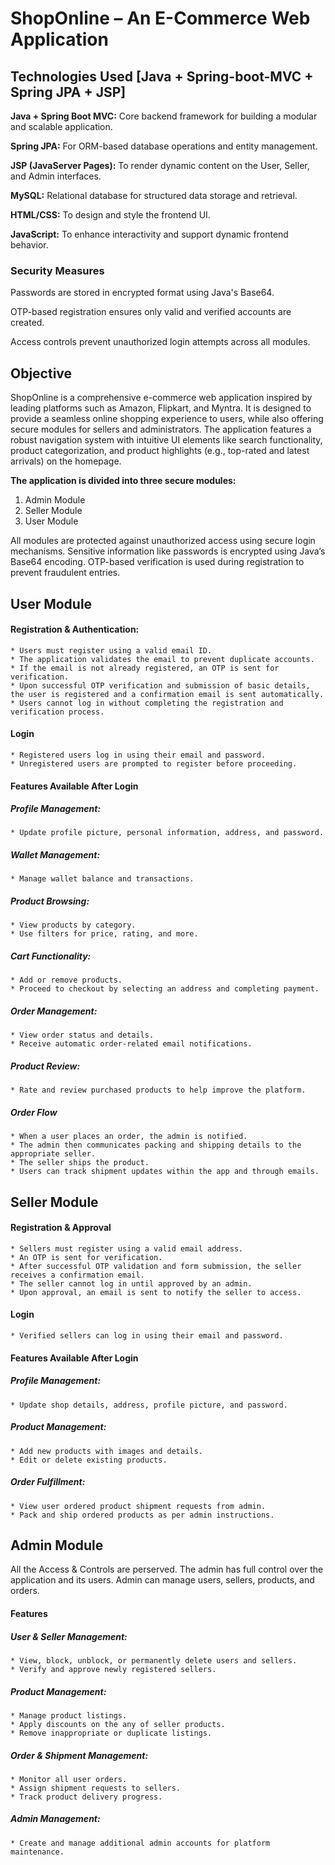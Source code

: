 # ShopOnline – An E-Commerce Web Application

## Technologies Used [Java + Spring-boot-MVC + Spring JPA + JSP]
**Java + Spring Boot MVC:** Core backend framework for building a modular and scalable application.

**Spring JPA:** For ORM-based database operations and entity management.

**JSP (JavaServer Pages):** To render dynamic content on the User, Seller, and Admin interfaces.

**MySQL:** Relational database for structured data storage and retrieval.

**HTML/CSS:** To design and style the frontend UI.

**JavaScript:** To enhance interactivity and support dynamic frontend behavior.

### Security Measures
Passwords are stored in encrypted format using Java's Base64.

OTP-based registration ensures only valid and verified accounts are created.

Access controls prevent unauthorized login attempts across all modules.


## Objective
ShopOnline is a comprehensive e-commerce web application inspired by leading platforms such as Amazon, Flipkart, and Myntra. It is designed to provide a seamless online shopping experience to users, while also offering secure modules for sellers and administrators. The application features a robust navigation system with intuitive UI elements like search functionality, product categorization, and product highlights (e.g., top-rated and latest arrivals) on the homepage.

**The application is divided into three secure modules:**
  1. Admin Module
  2. Seller Module
  3. User Module

All modules are protected against unauthorized access using secure login mechanisms. Sensitive information like passwords is encrypted using Java’s Base64 encoding. OTP-based verification is used during registration to prevent fraudulent entries.


## User Module
#### Registration & Authentication: 
    * Users must register using a valid email ID.
    * The application validates the email to prevent duplicate accounts.
    * If the email is not already registered, an OTP is sent for verification.
    * Upon successful OTP verification and submission of basic details, the user is registered and a confirmation email is sent automatically.
    * Users cannot log in without completing the registration and verification process.

#### Login
    * Registered users log in using their email and password.
    * Unregistered users are prompted to register before proceeding.
#### Features Available After Login
##### Profile Management: 
    * Update profile picture, personal information, address, and password.
##### Wallet Management: 
    * Manage wallet balance and transactions.
##### Product Browsing:
    * View products by category.
    * Use filters for price, rating, and more.
##### Cart Functionality:
    * Add or remove products.
    * Proceed to checkout by selecting an address and completing payment.
##### Order Management:
    * View order status and details.
    * Receive automatic order-related email notifications.
##### Product Review:
    * Rate and review purchased products to help improve the platform.
##### Order Flow
    * When a user places an order, the admin is notified.
    * The admin then communicates packing and shipping details to the appropriate seller.
    * The seller ships the product.
    * Users can track shipment updates within the app and through emails.


## Seller Module
#### Registration & Approval
    * Sellers must register using a valid email address.
    * An OTP is sent for verification.
    * After successful OTP validation and form submission, the seller receives a confirmation email.
    * The seller cannot log in until approved by an admin.
    * Upon approval, an email is sent to notify the seller to access.

#### Login
    * Verified sellers can log in using their email and password.
#### Features Available After Login
##### Profile Management: 
    * Update shop details, address, profile picture, and password.
##### Product Management:
    * Add new products with images and details.
    * Edit or delete existing products.
##### Order Fulfillment:
    * View user ordered product shipment requests from admin.
    * Pack and ship ordered products as per admin instructions.


## Admin Module
All the Access & Controls are perserved.
The admin has full control over the application and its users.
Admin can manage users, sellers, products, and orders.

#### Features
##### User & Seller Management:
    * View, block, unblock, or permanently delete users and sellers.
    * Verify and approve newly registered sellers.
##### Product Management:
    * Manage product listings.
    * Apply discounts on the any of seller products.
    * Remove inappropriate or duplicate listings.
##### Order & Shipment Management:
    * Monitor all user orders.
    * Assign shipment requests to sellers.
    * Track product delivery progress.
##### Admin Management:
    * Create and manage additional admin accounts for platform maintenance.
